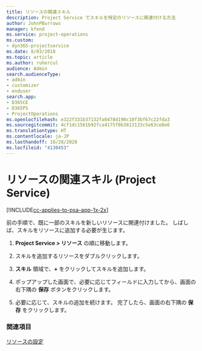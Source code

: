 ```yaml
---
title: リソースの関連スキル
description: Project Service でスキルを特定のリソースに関連付ける方法
author: JohnPBurrows
manager: kfend
ms.service: project-operations
ms.custom:
- dyn365-projectservice
ms.date: 8/03/2018
ms.topic: article
ms.author: ruhercul
audience: Admin
search.audienceType:
- admin
- customizer
- enduser
search.app:
- D365CE
- D365PS
- ProjectOperations
ms.openlocfilehash: e322f331b37132fa0478d190c10f3bf67c22fda3
ms.sourcegitcommit: 4cf1dc1561b92fca4175f0b3813133c5e63ce8e6
ms.translationtype: HT
ms.contentlocale: ja-JP
ms.lasthandoff: 10/28/2020
ms.locfileid: "4130453"
---
```

# <a name="associate-skills-with-resources-project-service"></a>リソースの関連スキル (Project Service)

[!INCLUDE[cc-applies-to-psa-app-1x-2x](../includes/cc-applies-to-psa-app-1x-2x.md)]

前の手順で、既に一部のスキルを新しいリソースに関連付けました。 しばしば、スキルをリソースに追加する必要が生じます。  
  
1.  **Project Service > リソース** の順に移動します。  
  
2.  スキルを追加するリソースをダブルクリックします。  
  
3.  **スキル** 領域で、**+** をクリックしてスキルを追加します。  
  
4.  ポップアップした画面で、必要に応じてフィールドに入力してから、画面の右下隅の **保存** ボタンをクリックします。  
  
5.  必要に応じて、スキルの追加を続けます。 完了したら、画面の右下隅の **保存** をクリックします。  
  
### <a name="see-also"></a>関連項目  
 [リソースの設定](../psa/set-up-resources.md)
